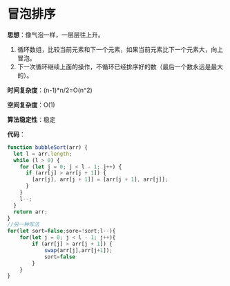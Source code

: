# 冒泡排序

**思想**：像气泡一样，一层层往上升。

1. 循环数组，比较当前元素和下一个元素，如果当前元素比下一个元素大，向上冒泡。
2. 下一次循环继续上面的操作，不循环已经排序好的数（最后一个数永远是最大的）。

**时间复杂度**：(n-1)*n/2=O(n^2)

**空间复杂度**：O(1)

**算法稳定性**：稳定

**代码**：

```js
function bubbleSort(arr) {
  let l = arr.length;
  while (l > 0) {
    for (let j = 0; j < l - 1; j++) {
      if (arr[j] > arr[j + 1]) {
        [arr[j], arr[j + 1]] = [arr[j + 1], arr[j]];
      }
    }
    l--;
  }
  return arr;
}
//另一种写法
for(let sort=false;sore=!sort;l--){
    for(let j = 0; j < l - 1; j++){
        if (arr[j] > arr[j + 1]) {
            swap(arr[j],arr[j+1]);
            sort=false
        }
    }
}
```

